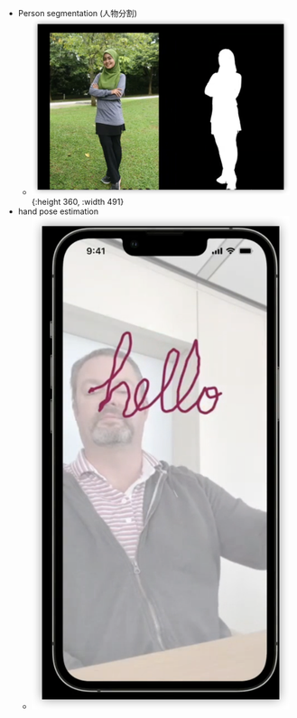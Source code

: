 - Person segmentation (人物分割)
	- ![image.png](../assets/image_1654999973081_0.png){:height 360, :width 491}
- hand pose estimation
	- ![image.png](../assets/image_1654999958456_0.png)